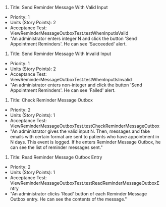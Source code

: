 1. Title: Send Reminder Message With Valid Input
  - Priority: 1
  - Units (Story Points): 2
  - Acceptance Test: ViewReminderMessageOutboxTest.testWhenInputIsValid
  - "An administrator enters integer N and click the button 'Send Appointment Reminders'. He can see 'Succeeded' alert. 

1. Title: Send Reminder Message With Invalid Input
  - Priority: 1
  - Units (Story Points): 2
  - Acceptance Test: ViewReminderMessageOutboxTest.testWhenInputIsInvalid
  - "An administrator enters non-integer and click the button 'Send Appointment Reminders'. He can see 'Failed' alert.

1. Title: Check Reminder Message Outbox
  - Priority: 2
  - Units (Story Points): 1
  - Acceptance Test: ViewReminderMessageOutboxTest.testCheckReminderMessageOutbox
  - "An administrator gives the valid input N. Then, messages and fake emails with certain format are sent to patients who have appointment in N days. This event is logged. If he enters Reminder Message Outbox, he can see the list of reminder messages sent."

1. Title: Read Reminder Message Outbox Entry
  - Priority: 2
  - Units (Story Points): 1
  - Acceptance Test: ViewReminderMessageOutboxTest.testReadReminderMessageOutboxEntry
  - "An administrator clicks 'Read' button of each Reminder Message Outbox entry. He can see the contents of the message."
